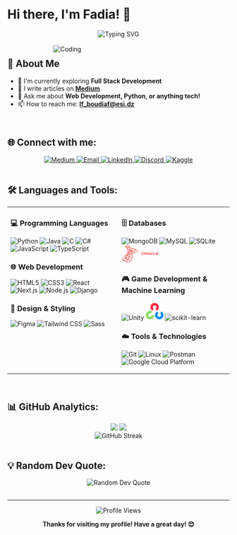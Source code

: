 #                                                              Hi there, I'm Fadia! 👋

<div align="center">
  <img src="https://readme-typing-svg.herokuapp.com?font=Fira+Code&size=24&duration=3000&pause=1000&color=00D4FF&center=true&vCenter=true&width=600&lines=Welcome+to+my+GitHub+Profile!;Full+Stack+Developer;Tech+Enthusiast;Always+Learning+New+Things!" alt="Typing SVG" />
</div>

<br/>

<img align="right" alt="Coding" width="400" src="https://i.pinimg.com/originals/eb/50/87/eb50875a68b04b0480fa929af2c7547c.gif" />

## 🚀 About Me

- 🔭 I'm currently exploring **Full Stack Development**
- 📝 I write articles on **[Medium](https://medium.com/@fido050505bdf)**
- 💬 Ask me about **Web Development, Python, or anything tech!**
- 📫 How to reach me: **lf_boudiaf@esi.dz**

<br/>

## 🌐 Connect with me:

<div align="center">
  <a href="https://medium.com/@fido050505bdf" target="_blank">
    <img src="https://img.shields.io/badge/Medium-12100E?style=for-the-badge&logo=medium&logoColor=white" alt="Medium" />
  </a>
  
  <a href="mailto:lf_boudiaf@esi.dz" target="_blank">
    <img src="https://img.shields.io/badge/Email-D14836?style=for-the-badge&logo=gmail&logoColor=white" alt="Email" />
  </a>
  
  <a href="https://www.linkedin.com/in/fadiaboudiaf/" target="_blank">
    <img src="https://img.shields.io/badge/LinkedIn-0077B5?style=for-the-badge&logo=linkedin&logoColor=white" alt="LinkedIn" />
  </a>

  <a href="https://discord.com/users/f.a.d.i.a" target="_blank">
    <img src="https://img.shields.io/badge/Discord-5865F2?style=for-the-badge&logo=discord&logoColor=white" alt="Discord" />
  </a>

  <a href="https://www.kaggle.com/boudiaffadia" target="_blank">
    <img src="https://img.shields.io/badge/Kaggle-20BEFF?style=for-the-badge&logo=kaggle&logoColor=white" alt="Kaggle" />
  </a>
</div>


<br/>

## 🛠️ Languages and Tools:

<table>
<tr>
<td valign="top" width="50%">

### 💻 Programming Languages
<p>
  <img src="https://skillicons.dev/icons?i=python" alt="Python" width="40" height="40"/>
  <img src="https://skillicons.dev/icons?i=java" alt="Java" width="40" height="40"/>
  <img src="https://skillicons.dev/icons?i=c" alt="C" width="40" height="40"/>
  <img src="https://skillicons.dev/icons?i=cs" alt="C#" width="40" height="40"/>
  <img src="https://skillicons.dev/icons?i=javascript" alt="JavaScript" width="40" height="40"/>
  <img src="https://skillicons.dev/icons?i=typescript" alt="TypeScript" width="40" height="40"/>
</p>

### 🌐 Web Development
<p>
  <img src="https://skillicons.dev/icons?i=html" alt="HTML5" width="40" height="40"/>
  <img src="https://skillicons.dev/icons?i=css" alt="CSS3" width="40" height="40"/>
  <img src="https://skillicons.dev/icons?i=react" alt="React" width="40" height="40"/>
  <img src="https://skillicons.dev/icons?i=nextjs" alt="Next.js" width="40" height="40"/>
  <img src="https://skillicons.dev/icons?i=nodejs" alt="Node.js" width="40" height="40"/>
  <img src="https://skillicons.dev/icons?i=django" alt="Django" width="40" height="40"/>
</p>

### 🎨 Design & Styling
<p>
  <img src="https://skillicons.dev/icons?i=figma" alt="Figma" width="40" height="40"/>
  <img src="https://skillicons.dev/icons?i=tailwind" alt="Tailwind CSS" width="40" height="40"/>
  <img src="https://skillicons.dev/icons?i=sass" alt="Sass" width="40" height="40"/>
</p>

</td>
<td valign="top" width="50%">

### 🗄️ Databases
<p>
  <img src="https://skillicons.dev/icons?i=mongodb" alt="MongoDB" width="40" height="40"/>
  <img src="https://skillicons.dev/icons?i=mysql" alt="MySQL" width="40" height="40"/>
  <img src="https://skillicons.dev/icons?i=sqlite" alt="SQLite" width="40" height="40"/>
  <img src="https://raw.githubusercontent.com/devicons/devicon/master/icons/microsoftsqlserver/microsoftsqlserver-plain.svg" alt="SQL Server" width="40" height="40"/>
  <img src="https://raw.githubusercontent.com/devicons/devicon/master/icons/oracle/oracle-original.svg" alt="Oracle" width="40" height="40"/>
</p>

### 🎮 Game Development & Machine Learning
<p>
  <img src="https://skillicons.dev/icons?i=unity" alt="Unity" width="40" height="40"/>
  <img src="https://raw.githubusercontent.com/devicons/devicon/master/icons/opencv/opencv-original.svg" alt="OpenCV" width="40" height="40"/>
  <img src="https://raw.githubusercontent.com/scikit-learn/scikit-learn/main/doc/logos/scikit-learn-logo-small.png" alt="scikit-learn" width="40" height="40"/>
</p>

### ☁️ Tools & Technologies
<p>
  <img src="https://skillicons.dev/icons?i=git" alt="Git" width="40" height="40"/>
  <img src="https://skillicons.dev/icons?i=linux" alt="Linux" width="40" height="40"/>
  <img src="https://skillicons.dev/icons?i=postman" alt="Postman" width="40" height="40"/>
  <img src="https://skillicons.dev/icons?i=gcp" alt="Google Cloud Platform" width="40" height="40"/>
</p>

</td>
</tr>
</table>

<br/>

## 📊 GitHub Analytics:

<div align="center">
  <img height="180em" src="https://github-readme-stats.vercel.app/api?username=fadiabdf&show_icons=true&theme=tokyonight&include_all_commits=true&count_private=true"/>
  <img height="180em" src="https://github-readme-stats.vercel.app/api/top-langs/?username=fadiabdf&layout=compact&langs_count=8&theme=tokyonight"/>
</div>

<div align="center">
  <img src="https://github-readme-streak-stats.herokuapp.com/?user=fadiabdf&theme=tokyonight" alt="GitHub Streak" />
</div>

<br/>



## 💡 Random Dev Quote:

<div align="center">
  <img src="https://quotes-github-readme.vercel.app/api?type=horizontal&theme=tokyonight" alt="Random Dev Quote" />
</div>

<br/>

---

<div align="center">
  <img src="https://komarev.com/ghpvc/?username=fadiabdf&color=brightgreen&style=for-the-badge" alt="Profile Views" />
  
  **Thanks for visiting my profile! Have a great day! 😊**
</div>
